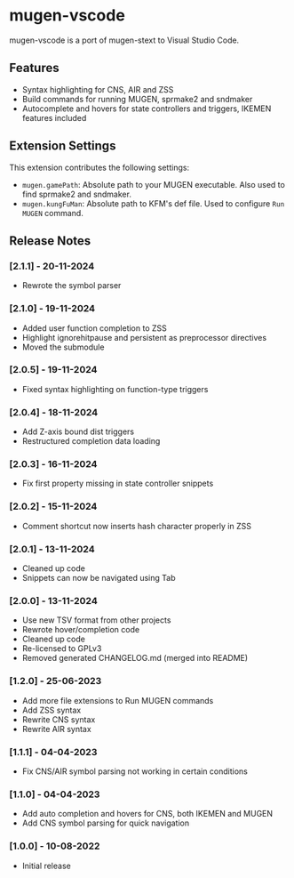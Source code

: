 # mugen-vscode

mugen-vscode is a port of mugen-stext to Visual Studio Code.

## Features

- Syntax highlighting for CNS, AIR and ZSS
- Build commands for running MUGEN, sprmake2 and sndmaker
- Autocomplete and hovers for state controllers and triggers, IKEMEN features included

## Extension Settings

This extension contributes the following settings:

* `mugen.gamePath`: Absolute path to your MUGEN executable. Also used to find sprmake2 and sndmaker.
* `mugen.kungFuMan`: Absolute path to KFM's def file. Used to configure `Run MUGEN` command.

## Release Notes

### [2.1.1] - 20-11-2024

- Rewrote the symbol parser

### [2.1.0] - 19-11-2024

- Added user function completion to ZSS
- Highlight ignorehitpause and persistent as preprocessor directives
- Moved the submodule

### [2.0.5] - 19-11-2024

- Fixed syntax highlighting on function-type triggers

### [2.0.4] - 18-11-2024

- Add Z-axis bound dist triggers
- Restructured completion data loading

### [2.0.3] - 16-11-2024

- Fix first property missing in state controller snippets

### [2.0.2] - 15-11-2024

- Comment shortcut now inserts hash character properly in ZSS

### [2.0.1] - 13-11-2024

- Cleaned up code
- Snippets can now be navigated using Tab

### [2.0.0] - 13-11-2024

- Use new TSV format from other projects
- Rewrote hover/completion code
- Cleaned up code
- Re-licensed to GPLv3
- Removed generated CHANGELOG.md (merged into README)

### [1.2.0] - 25-06-2023

- Add more file extensions to Run MUGEN commands
- Add ZSS syntax
- Rewrite CNS syntax
- Rewrite AIR syntax

### [1.1.1] - 04-04-2023

- Fix CNS/AIR symbol parsing not working in certain conditions

### [1.1.0] - 04-04-2023

- Add auto completion and hovers for CNS, both IKEMEN and MUGEN
- Add CNS symbol parsing for quick navigation

### [1.0.0] - 10-08-2022

- Initial release
